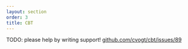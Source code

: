 ```yaml
---
layout: section
order: 3
title: CBT
---
```


TODO: please help by writing support! [github.com/cvogt/cbt/issues/89](https://github.com/cvogt/cbt/issues/89)
